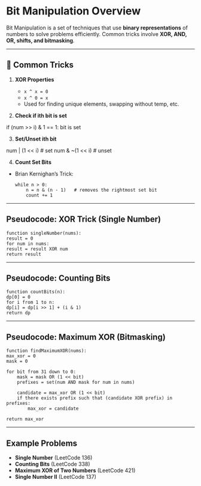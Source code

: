 # Bit Manipulation Overview

Bit Manipulation is a set of techniques that use **binary representations** of numbers 
to solve problems efficiently. Common tricks involve **XOR, AND, OR, shifts, and bitmasking**.

---

## 🔹 Common Tricks
1. **XOR Properties**
   - `x ^ x = 0`
   - `x ^ 0 = x`
   - Used for finding unique elements, swapping without temp, etc.

2. **Check if ith bit is set**

if (num >> i) & 1 == 1:
bit is set


3. **Set/Unset ith bit**

num | (1 << i) # set
num & ~(1 << i) # unset


4. **Count Set Bits**
- Brian Kernighan’s Trick:
  ```
  while n > 0:
      n = n & (n - 1)   # removes the rightmost set bit
      count += 1
  ```

---

## Pseudocode: XOR Trick (Single Number)
```
function singleNumber(nums):
result = 0
for num in nums:
result = result XOR num
return result
```


---

## Pseudocode: Counting Bits
```
function countBits(n):
dp[0] = 0
for i from 1 to n:
dp[i] = dp[i >> 1] + (i & 1)
return dp
```


---

## Pseudocode: Maximum XOR (Bitmasking)
```
function findMaximumXOR(nums):
max_xor = 0
mask = 0

for bit from 31 down to 0:
    mask = mask OR (1 << bit)
    prefixes = set(num AND mask for num in nums)
    
    candidate = max_xor OR (1 << bit)
    if there exists prefix such that (candidate XOR prefix) in prefixes:
        max_xor = candidate

return max_xor
```


---

## Example Problems

- **Single Number** (LeetCode 136)
- **Counting Bits** (LeetCode 338)
- **Maximum XOR of Two Numbers** (LeetCode 421)
- **Single Number II** (LeetCode 137)
